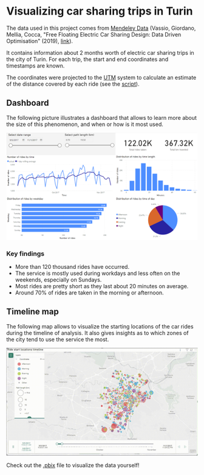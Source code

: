 # Visualizing car sharing trips in Turin
The data used in this project comes from
[Mendeley Data](https://data.mendeley.com/datasets/drtn5499j2/1)
(Vassio, Giordano, Mellia, Cocca,
"Free Floating Electric Car Sharing Design: Data Driven Optimisation" (2019),
[link](https://doi.org/10.1016/j.pmcj.2019.02.007)).

It contains information about 2 months worth of electric car
sharing trips in the city of Turin.
For each trip, the start and end coordinates and timestamps are known.

The coordinates were projected to the
[UTM](https://en.wikipedia.org/wiki/Universal_Transverse_Mercator_coordinate_system)
system to calculate an estimate of the distance covered by each ride
(see the [script](https://github.com/francescolafratta/powerbi-car-sharing/blob/main/src/cleaning.py)).

## Dashboard
The following picture illustrates a dashboard that allows to learn more
about the size of this phenomenon, and when or how is it most used.

![Dashboard](https://github.com/francescolafratta/powerbi-car-sharing/blob/main/resources/dashboard.png)

### Key findings
- More than 120 thousand rides have occurred.
- The service is mostly used during workdays and less often on the weekends, especially on Sundays.
- Most rides are pretty short as they last about 20 minutes on average.
- Around 70% of rides are taken in the morning or afternoon.
## Timeline map
The following map allows to visualize the starting locations of the car rides
during the timeline of analysis. It also gives insights as to which zones of the
city tend to use the service the most.

![Timeline](https://github.com/francescolafratta/powerbi-car-sharing/blob/main/resources/timeline.gif)

Check out the [.pbix](https://github.com/francescolafratta/powerbi-car-sharing/blob/main/carsharing.pbix)
file to visualize the data yourself!